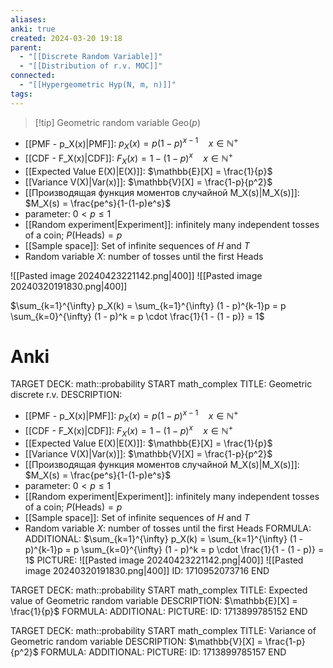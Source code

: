```yaml
---
aliases: 
anki: true
created: 2024-03-20 19:18
parent:
  - "[[Discrete Random Variable]]"
  - "[[Distribution of r.v. MOC]]"
connected:
  - "[[Hypergeometric Hyp(N, m, n)]]"
tags:
---
```


> [!tip] Geometric random variable $\text{Geo}(p)$ 
- [[PMF - p_X(x)|PMF]]: $p_X(x) = p(1-p)^{x-1} \quad x \in \mathbb{N}^+$
- [[CDF - F_X(x)|CDF]]: $F_X(x) = 1-(1-p)^x \quad x \in \mathbb{N}^+$
- [[Expected Value E(X)|E(X)]]: $\mathbb{E}[X] = \frac{1}{p}$
- [[Variance V(X)|Var(x)]]: $\mathbb{V}[X] = \frac{1-p}{p^2}$
- [[Производящая функция моментов случайной M_X(s)|M_X(s)]]: $M_X(s) = \frac{pe^s}{1-(1-p)e^s}$  
- parameter: $0 < p \leq 1$
- [[Random experiment|Experiment]]: infinitely many independent tosses of a coin; $P(\text{Heads}) = p$
- [[Sample space]]: Set of infinite sequences of $H$ and $T$
- Random variable $X$: number of tosses until the first Heads

![[Pasted image 20240423221142.png|400]]
![[Pasted image 20240320191830.png|400]]


$\sum_{k=1}^{\infty} p_X(k) = \sum_{k=1}^{\infty} (1 - p)^{k-1}p = p \sum_{k=0}^{\infty} (1 - p)^k = p \cdot \frac{1}{1 - (1 - p)} = 1$

# Anki
TARGET DECK: math::probability 
START
math_complex
TITLE: Geometric discrete r.v.
DESCRIPTION: 
- [[PMF - p_X(x)|PMF]]: $p_X(x) = p(1-p)^{x-1} \quad x \in \mathbb{N}^+$
- [[CDF - F_X(x)|CDF]]: $F_X(x) = 1-(1-p)^x \quad x \in \mathbb{N}^+$
- [[Expected Value E(X)|E(X)]]: $\mathbb{E}[X] = \frac{1}{p}$
- [[Variance V(X)|Var(x)]]: $\mathbb{V}[X] = \frac{1-p}{p^2}$
- [[Производящая функция моментов случайной M_X(s)|M_X(s)]]: $M_X(s) = \frac{pe^s}{1-(1-p)e^s}$  
- parameter: $0 < p \leq 1$
- [[Random experiment|Experiment]]: infinitely many independent tosses of a coin; $P(\text{Heads}) = p$
- [[Sample space]]: Set of infinite sequences of $H$ and $T$
- Random variable $X$: number of tosses until the first Heads
FORMULA: 
ADDITIONAL: $\sum_{k=1}^{\infty} p_X(k) = \sum_{k=1}^{\infty} (1 - p)^{k-1}p = p \sum_{k=0}^{\infty} (1 - p)^k = p \cdot \frac{1}{1 - (1 - p)} = 1$
PICTURE: 
![[Pasted image 20240423221142.png|400]]
![[Pasted image 20240320191830.png|400]]
ID: 1710952073716
END

TARGET DECK: math::probability
START
math_complex
TITLE: Expected value of Geometric random variable
DESCRIPTION: $\mathbb{E}[X] = \frac{1}{p}$
FORMULA: 
ADDITIONAL:
PICTURE:
ID: 1713899785152
END

TARGET DECK: math::probability
START
math_complex
TITLE: Variance of Geometric random variable
DESCRIPTION: $\mathbb{V}[X] = \frac{1-p}{p^2}$
FORMULA: 
ADDITIONAL:
PICTURE:
ID: 1713899785157
END
